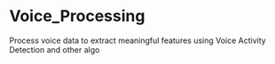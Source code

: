# Voice_Processing
Process voice data to extract meaningful features using Voice Activity Detection and other algo
